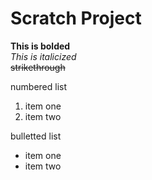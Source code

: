 # Scratch Project

**This is bolded** <br>
*This is italicized* <br>
~~strikethrough~~

numbered list
1. item one
2. item two

bulletted list
* item one
* item two
